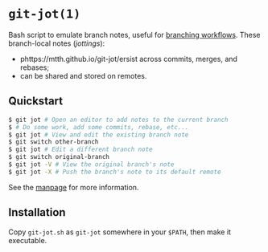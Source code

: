 # `git-jot(1)`

Bash script to emulate branch notes, useful for [branching workflows][1]. These
branch-local notes (_jottings_):

* phttps://mtth.github.io/git-jot/ersist across commits, merges, and rebases;
* can be shared and stored on remotes.


## Quickstart

```sh
$ git jot # Open an editor to add notes to the current branch
$ # Do some work, add some commits, rebase, etc...
$ git jot # View and edit the existing branch note
$ git switch other-branch
$ git jot # Edit a different branch note
$ git switch original-branch
$ git jot -V # View the original branch's note
$ git jot -X # Push the branch's note to its default remote
```

See the [manpage](https://mtth.github.io/git-jot/) for more information.


## Installation

Copy `git-jot.sh` as `git-jot` somewhere in your `$PATH`, then make it
executable.


[1]: https://git-scm.com/book/en/v2/Git-Branching-Branching-Workflows
